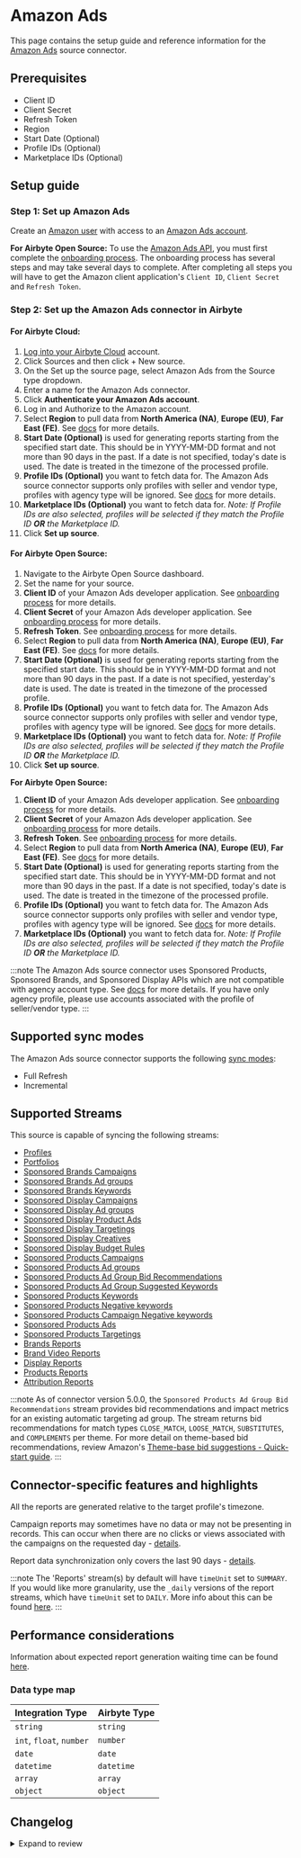 # Amazon Ads

<HideInUI>

This page contains the setup guide and reference information for the [Amazon Ads](https://advertising.amazon.com) source connector.

</HideInUI>

## Prerequisites

- Client ID
- Client Secret
- Refresh Token
- Region
- Start Date (Optional)
- Profile IDs (Optional)
- Marketplace IDs (Optional)

## Setup guide

### Step 1: Set up Amazon Ads

Create an [Amazon user](https://www.amazon.com) with access to an [Amazon Ads account](https://advertising.amazon.com).

<!-- env:oss -->

**For Airbyte Open Source:**
To use the [Amazon Ads API](https://advertising.amazon.com/API/docs/en-us), you must first complete the [onboarding process](https://advertising.amazon.com/API/docs/en-us/setting-up/overview). The onboarding process has several steps and may take several days to complete. After completing all steps you will have to get the Amazon client application's `Client ID`, `Client Secret` and `Refresh Token`.

<!-- /env:oss -->

### Step 2: Set up the Amazon Ads connector in Airbyte

<!-- env:cloud -->

#### For Airbyte Cloud:

1. [Log into your Airbyte Cloud](https://cloud.airbyte.com/workspaces) account.
2. Click Sources and then click + New source.
3. On the Set up the source page, select Amazon Ads from the Source type dropdown.
4. Enter a name for the Amazon Ads connector.
5. Click **Authenticate your Amazon Ads account**.
6. Log in and Authorize to the Amazon account.
7. Select **Region** to pull data from **North America (NA)**, **Europe (EU)**, **Far East (FE)**. See [docs](https://advertising.amazon.com/API/docs/en-us/info/api-overview#api-endpoints) for more details.
8. **Start Date (Optional)** is used for generating reports starting from the specified start date. This should be in YYYY-MM-DD format and not more than 90 days in the past. If a date is not specified, today's date is used. The date is treated in the timezone of the processed profile.
9. **Profile IDs (Optional)** you want to fetch data for. The Amazon Ads source connector supports only profiles with seller and vendor type, profiles with agency type will be ignored. See [docs](https://advertising.amazon.com/API/docs/en-us/concepts/authorization/profiles) for more details.
10. **Marketplace IDs (Optional)** you want to fetch data for. _Note: If Profile IDs are also selected, profiles will be selected if they match the Profile ID **OR** the Marketplace ID._
11. Click **Set up source**.
<!-- /env:cloud -->

<!-- env:oss -->

#### For Airbyte Open Source:

1. Navigate to the Airbyte Open Source dashboard.
2. Set the name for your source. 
3. **Client ID** of your Amazon Ads developer application. See [onboarding process](https://advertising.amazon.com/API/docs/en-us/setting-up/overview) for more details.
4. **Client Secret** of your Amazon Ads developer application. See [onboarding process](https://advertising.amazon.com/API/docs/en-us/setting-up/overview) for more details.
5. **Refresh Token**. See [onboarding process](https://advertising.amazon.com/API/docs/en-us/setting-up/overview) for more details.
6. Select **Region** to pull data from **North America (NA)**, **Europe (EU)**, **Far East (FE)**. See [docs](https://advertising.amazon.com/API/docs/en-us/info/api-overview#api-endpoints) for more details.
7. **Start Date (Optional)** is used for generating reports starting from the specified start date. This should be in YYYY-MM-DD format and not more than 90 days in the past. If a date is not specified, yesterday's date is used. The date is treated in the timezone of the processed profile.
8. **Profile IDs (Optional)** you want to fetch data for. The Amazon Ads source connector supports only profiles with seller and vendor type, profiles with agency type will be ignored. See [docs](https://advertising.amazon.com/API/docs/en-us/concepts/authorization/profiles) for more details.
9. **Marketplace IDs (Optional)** you want to fetch data for. _Note: If Profile IDs are also selected, profiles will be selected if they match the Profile ID **OR** the Marketplace ID._
10. Click **Set up source**.
<!-- /env:cloud -->

<!-- env:oss -->

**For Airbyte Open Source:**

1. **Client ID** of your Amazon Ads developer application. See [onboarding process](https://advertising.amazon.com/API/docs/en-us/setting-up/overview) for more details.
2. **Client Secret** of your Amazon Ads developer application. See [onboarding process](https://advertising.amazon.com/API/docs/en-us/setting-up/overview) for more details.
3. **Refresh Token**. See [onboarding process](https://advertising.amazon.com/API/docs/en-us/setting-up/overview) for more details.
4. Select **Region** to pull data from **North America (NA)**, **Europe (EU)**, **Far East (FE)**. See [docs](https://advertising.amazon.com/API/docs/en-us/info/api-overview#api-endpoints) for more details.
5. **Start Date (Optional)** is used for generating reports starting from the specified start date. This should be in YYYY-MM-DD format and not more than 90 days in the past. If a date is not specified, today's date is used. The date is treated in the timezone of the processed profile.
6. **Profile IDs (Optional)** you want to fetch data for. The Amazon Ads source connector supports only profiles with seller and vendor type, profiles with agency type will be ignored. See [docs](https://advertising.amazon.com/API/docs/en-us/concepts/authorization/profiles) for more details.
7. **Marketplace IDs (Optional)** you want to fetch data for. _Note: If Profile IDs are also selected, profiles will be selected if they match the Profile ID **OR** the Marketplace ID._
<!-- /env:oss -->

:::note
The Amazon Ads source connector uses Sponsored Products, Sponsored Brands, and Sponsored Display APIs which are not compatible with agency account type. See [docs](https://advertising.amazon.com/API/docs/en-us/concepts/authorization/profiles) for more details.
If you have only agency profile, please use accounts associated with the profile of seller/vendor type.
:::

## Supported sync modes

The Amazon Ads source connector supports the following [sync modes](https://docs.airbyte.com/cloud/core-concepts/#connection-sync-modes):

- Full Refresh
- Incremental

## Supported Streams

This source is capable of syncing the following streams:

- [Profiles](https://advertising.amazon.com/API/docs/en-us/reference/2/profiles#/Profiles)
- [Portfolios](https://advertising.amazon.com/API/docs/en-us/reference/2/portfolios#/Portfolios%20extended)
- [Sponsored Brands Campaigns](https://advertising.amazon.com/API/docs/en-us/sponsored-brands/3-0/openapi#/Campaigns)
- [Sponsored Brands Ad groups](https://advertising.amazon.com/API/docs/en-us/sponsored-brands/3-0/openapi#/Ad%20groups)
- [Sponsored Brands Keywords](https://advertising.amazon.com/API/docs/en-us/sponsored-brands/3-0/openapi#/Keywords)
- [Sponsored Display Campaigns](https://advertising.amazon.com/API/docs/en-us/sponsored-display/3-0/openapi#/Campaigns)
- [Sponsored Display Ad groups](https://advertising.amazon.com/API/docs/en-us/sponsored-display/3-0/openapi#/Ad%20groups)
- [Sponsored Display Product Ads](https://advertising.amazon.com/API/docs/en-us/sponsored-display/3-0/openapi#/Product%20ads)
- [Sponsored Display Targetings](https://advertising.amazon.com/API/docs/en-us/sponsored-display/3-0/openapi#/Targeting)
- [Sponsored Display Creatives](https://advertising.amazon.com/API/docs/en-us/sponsored-display/3-0/openapi#/Creatives)
- [Sponsored Display Budget Rules](https://advertising.amazon.com/API/docs/en-us/sponsored-display/3-0/openapi/prod#/BudgetRules/GetSDBudgetRulesForAdvertiser)
- [Sponsored Products Campaigns](https://advertising.amazon.com/API/docs/en-us/sponsored-display/3-0/openapi#/Campaigns)
- [Sponsored Products Ad groups](https://advertising.amazon.com/API/docs/en-us/sponsored-products/2-0/openapi#/Ad%20groups)
- [Sponsored Products Ad Group Bid Recommendations](https://advertising.amazon.com/API/docs/en-us/sponsored-products/2-0/openapi#/Bid%20recommendations/getAdGroupBidRecommendations)
- [Sponsored Products Ad Group Suggested Keywords](https://advertising.amazon.com/API/docs/en-us/sponsored-products/2-0/openapi#/Suggested%20keywords)
- [Sponsored Products Keywords](https://advertising.amazon.com/API/docs/en-us/sponsored-products/2-0/openapi#/Keywords)
- [Sponsored Products Negative keywords](https://advertising.amazon.com/API/docs/en-us/sponsored-products/2-0/openapi#/Negative%20keywords)
- [Sponsored Products Campaign Negative keywords](https://advertising.amazon.com/API/docs/en-us/sponsored-products/2-0/openapi#/Negative%20keywords)
- [Sponsored Products Ads](https://advertising.amazon.com/API/docs/en-us/sponsored-products/2-0/openapi#/Product%20ads)
- [Sponsored Products Targetings](https://advertising.amazon.com/API/docs/en-us/sponsored-products/2-0/openapi#/Product%20targeting)
- [Brands Reports](https://advertising.amazon.com/API/docs/en-us/reference/sponsored-brands/2/reports)
- [Brand Video Reports](https://advertising.amazon.com/API/docs/en-us/reference/sponsored-brands/2/reports)
- [Display Reports](https://advertising.amazon.com/API/docs/en-us/guides/reporting/v3/report-types/overview)
- [Products Reports](https://advertising.amazon.com/API/docs/en-us/sponsored-products/2-0/openapi#/Reports)
- [Attribution Reports](https://advertising.amazon.com/API/docs/en-us/amazon-attribution-prod-3p/#/)

:::note
As of connector version 5.0.0, the `Sponsored Products Ad Group Bid Recommendations` stream provides bid recommendations and impact metrics for an existing automatic targeting ad group. The stream returns bid recommendations for match types `CLOSE_MATCH`, `LOOSE_MATCH`, `SUBSTITUTES`, and `COMPLEMENTS` per theme. For more detail on theme-based bid recommendations, review Amazon's [Theme-base bid suggestions - Quick-start guide](https://advertising.amazon.com/API/docs/en-us/guides/sponsored-products/bid-suggestions/theme-based-bid-suggestions-quickstart-guide).
:::

## Connector-specific features and highlights

All the reports are generated relative to the target profile's timezone.

Campaign reports may sometimes have no data or may not be presenting in records. This can occur when there are no clicks or views associated with the campaigns on the requested day - [details](https://advertising.amazon.com/API/docs/en-us/guides/reporting/v2/faq#why-is-my-report-empty).

Report data synchronization only covers the last 90 days - [details](https://advertising.amazon.com/API/docs/en-us/reference/1/reports#parameters).

:::note
The 'Reports' stream(s) by default will have `timeUnit` set to `SUMMARY`. If you would like more granularity, use the `_daily` versions of the report streams, which have
 `timeUnit` set to `DAILY`. More info about this can be found [here](https://advertising.amazon.com/API/docs/en-us/guides/reporting/v3/get-started#timeunit-and-supported-columns).
:::
## Performance considerations

Information about expected report generation waiting time can be found [here](https://advertising.amazon.com/API/docs/en-us/get-started/developer-notes).

### Data type map

| Integration Type         | Airbyte Type |
|:-------------------------|:-------------|
| `string`                 | `string`     |
| `int`, `float`, `number` | `number`     |
| `date`                   | `date`       |
| `datetime`               | `datetime`   |
| `array`                  | `array`      |
| `object`                 | `object`     |

## Changelog

<details>
  <summary>Expand to review</summary>

| Version | Date       | Pull Request                                             | Subject                                                                                                                                                                |
|:--------|:-----------|:---------------------------------------------------------|:-----------------------------------------------------------------------------------------------------------------------------------------------------------------------|
| 7.3.0 | 2025-04-23 | [58610](https://github.com/airbytehq/airbyte/pull/58610) | Used latest version of Python cdk (6.45.10) |
| 7.2.0-rc.1 | 2025-04-22 | [55217](https://github.com/airbytehq/airbyte/pull/55217) | Add `daily` versions of `reports` streams & Auto-update start_date if past lookback window|
| 7.1.7 | 2025-04-12 | [57591](https://github.com/airbytehq/airbyte/pull/57591) | Update dependencies |
| 7.1.6 | 2025-04-05 | [57138](https://github.com/airbytehq/airbyte/pull/57138) | Update dependencies |
| 7.1.5 | 2025-03-29 | [56554](https://github.com/airbytehq/airbyte/pull/56554) | Update dependencies |
| 7.1.4 | 2025-03-22 | [56155](https://github.com/airbytehq/airbyte/pull/56155) | Update dependencies |
| 7.1.3 | 2025-03-08 | [55352](https://github.com/airbytehq/airbyte/pull/55352) | Update dependencies |
| 7.1.2 | 2025-02-24 | [53692](https://github.com/airbytehq/airbyte/pull/53692) | Added handling 401 error for Polling Requester |
| 7.1.1 | 2025-03-01 | [54895](https://github.com/airbytehq/airbyte/pull/54895) | Update dependencies |
| 7.1.0 | 2025-02-24 | [53692](https://github.com/airbytehq/airbyte/pull/53692) | Migrate stream `Portfolios` to Portfolios API v3 |
| 7.0.1 | 2025-02-22 | [52918](https://github.com/airbytehq/airbyte/pull/52918) | Update dependencies |
| 7.0.0 | 2025-02-06 | [48449](https://github.com/airbytehq/airbyte/pull/48449) | Migrate *-report streams to low-code |
| 6.2.7 | 2025-01-25 | [52210](https://github.com/airbytehq/airbyte/pull/52210) | Update dependencies |
| 6.2.6 | 2025-01-18 | [51722](https://github.com/airbytehq/airbyte/pull/51722) | Update dependencies |
| 6.2.5 | 2025-01-11 | [51239](https://github.com/airbytehq/airbyte/pull/51239) | Update dependencies |
| 6.2.4 | 2025-01-04 | [50902](https://github.com/airbytehq/airbyte/pull/50902) | Update dependencies |
| 6.2.3 | 2024-12-28 | [50478](https://github.com/airbytehq/airbyte/pull/50478) | Update dependencies |
| 6.2.2 | 2024-12-21 | [50202](https://github.com/airbytehq/airbyte/pull/50202) | Update dependencies |
| 6.2.1 | 2024-12-14 | [48229](https://github.com/airbytehq/airbyte/pull/48229) | Starting with this version, the Docker image is now rootless. Please note that this and future versions will not be compatible with Airbyte versions earlier than 0.64 |
| 6.2.0 | 2024-11-12 | [48116](https://github.com/airbytehq/airbyte/pull/48116) | Migrate REST streams to low-code |
| 6.1.4 | 2024-11-12 | [48471](https://github.com/airbytehq/airbyte/pull/48471) | Bumped automatically in the pull request, please see PR description |
| 6.1.3 | 2024-11-05 | [48343](https://github.com/airbytehq/airbyte/pull/48343) | Set is_resumable only for FullRefresh streams |
| 6.1.2 | 2024-11-04 | [48138](https://github.com/airbytehq/airbyte/pull/48138) | Add error message for TooManyRequests exception |
| 6.1.1 | 2024-11-04 | [48128](https://github.com/airbytehq/airbyte/pull/48128) | Fix date parse in report streams |
| 6.1.0 | 2024-11-01 | [47940](https://github.com/airbytehq/airbyte/pull/47940) | Bump CDK to ^5 |
| 6.0.0 | 2024-10-28 | [47366](https://github.com/airbytehq/airbyte/pull/47366) | Migrate stream `SponsoredDisplayReportStream` to Amazon Ads Reports v3 |
| 5.0.20 | 2024-10-29 | [47032](https://github.com/airbytehq/airbyte/pull/47032) | Update dependencies |
| 5.0.19 | 2024-10-12 | [46860](https://github.com/airbytehq/airbyte/pull/46860) | Update dependencies |
| 5.0.18 | 2024-10-05 | [46451](https://github.com/airbytehq/airbyte/pull/46451) | Update dependencies |
| 5.0.17 | 2024-09-28 | [45794](https://github.com/airbytehq/airbyte/pull/45794) | Update dependencies |
| 5.0.16 | 2024-09-14 | [45548](https://github.com/airbytehq/airbyte/pull/45548) | Update dependencies |
| 5.0.15 | 2024-09-07 | [45308](https://github.com/airbytehq/airbyte/pull/45308) | Update dependencies |
| 5.0.14 | 2024-08-31 | [45051](https://github.com/airbytehq/airbyte/pull/45051) | Update dependencies |
| 5.0.13 | 2024-08-24 | [44648](https://github.com/airbytehq/airbyte/pull/44648) | Update dependencies |
| 5.0.12 | 2024-08-17 | [43845](https://github.com/airbytehq/airbyte/pull/43845) | Update dependencies |
| 5.0.11 | 2024-08-12 | [43354](https://github.com/airbytehq/airbyte/pull/43354) | Fix download request for `sponsored_products_report_stream` |
| 5.0.10 | 2024-08-10 | [42162](https://github.com/airbytehq/airbyte/pull/42162) | Update dependencies |
| 5.0.9 | 2024-07-13 | [41876](https://github.com/airbytehq/airbyte/pull/41876) | Update dependencies |
| 5.0.8 | 2024-07-10 | [41487](https://github.com/airbytehq/airbyte/pull/41487) | Update dependencies |
| 5.0.7 | 2024-07-09 | [41143](https://github.com/airbytehq/airbyte/pull/41143) | Update dependencies |
| 5.0.6 | 2024-07-06 | [40798](https://github.com/airbytehq/airbyte/pull/40798) | Update dependencies |
| 5.0.5 | 2024-06-25 | [40403](https://github.com/airbytehq/airbyte/pull/40403) | Update dependencies |
| 5.0.4 | 2024-06-21 | [39926](https://github.com/airbytehq/airbyte/pull/39926) | Update dependencies |
| 5.0.3 | 2024-06-04 | [38962](https://github.com/airbytehq/airbyte/pull/38962) | [autopull] Upgrade base image to v1.2.1 |
| 5.0.2 | 2024-05-29 | [38737](https://github.com/airbytehq/airbyte/pull/38737) | Update authenticator to `requests_native_auth` package |
| 5.0.1 | 2024-04-29 | [37655](https://github.com/airbytehq/airbyte/pull/37655) | Update error messages and spec with info about `agency` profile type. |
| 5.0.0 | 2024-03-22 | [36169](https://github.com/airbytehq/airbyte/pull/36169) | Update `SponsoredBrand` and `SponsoredProduct` streams due to API endpoint deprecation |
| 4.1.0 | 2024-03-19 | [36267](https://github.com/airbytehq/airbyte/pull/36267) | Pin airbyte-cdk version to `^0` |
| 4.0.4 | 2024-02-23 | [35481](https://github.com/airbytehq/airbyte/pull/35481) | Migrate source to `YamlDeclarativeSource` with custom `check_connection` |
| 4.0.3 | 2024-02-12 | [35180](https://github.com/airbytehq/airbyte/pull/35180) | Manage dependencies with Poetry |
| 4.0.2 | 2024-02-08 | [35013](https://github.com/airbytehq/airbyte/pull/35013) | Add missing field to `sponsored_display_budget_rules` stream |
| 4.0.1 | 2023-12-28 | [33833](https://github.com/airbytehq/airbyte/pull/33833) | Updated oauth spec to put region, so we can choose oauth consent url based on it |
| 4.0.0 | 2023-12-28 | [33817](https://github.com/airbytehq/airbyte/pull/33817) | Fix schema for streams: `SponsoredBrandsAdGroups` and `SponsoredBrandsKeywords` |
| 3.4.2 | 2023-12-12 | [33361](https://github.com/airbytehq/airbyte/pull/33361) | Fix unexpected crash when handling error messages which don't have `requestId` field |
| 3.4.1 | 2023-10-19 | [31599](https://github.com/airbytehq/airbyte/pull/31599) | Base image migration: remove Dockerfile and use the python-connector-base image |
| 3.4.0   | 2023-06-09 | [25913](https://github.com/airbytehq/airbyte/pull/26203) | Add Stream `DisplayCreatives`                                                                                                                                          |
| 3.3.0   | 2023-09-22 | [30679](https://github.com/airbytehq/airbyte/pull/30679) | Fix unexpected column for `SponsoredProductCampaigns` and `SponsoredBrandsKeywords`                                                                                    |
| 3.2.0   | 2023-09-18 | [30517](https://github.com/airbytehq/airbyte/pull/30517) | Add suggested streams; fix unexpected column issue                                                                                                                     |
| 3.1.2   | 2023-08-16 | [29233](https://github.com/airbytehq/airbyte/pull/29233) | Add filter for Marketplace IDs                                                                                                                                         |
| 3.1.1   | 2023-08-28 | [29900](https://github.com/airbytehq/airbyte/pull/29900) | Add 404 handling for no associated with bid ad groups                                                                                                                  |
| 3.1.0   | 2023-08-08 | [29212](https://github.com/airbytehq/airbyte/pull/29212) | Add `T00030` tactic support for `sponsored_display_report_stream`                                                                                                      |
| 3.0.0   | 2023-07-24 | [27868](https://github.com/airbytehq/airbyte/pull/27868) | Fix attribution report stream schemas                                                                                                                                  |
| 2.3.1   | 2023-07-11 | [28155](https://github.com/airbytehq/airbyte/pull/28155) | Bugfix: validation error when record values are missing                                                                                                                |
| 2.3.0   | 2023-07-06 | [28002](https://github.com/airbytehq/airbyte/pull/28002) | Add sponsored_product_ad_group_suggested_keywords, sponsored_product_ad_group_bid_recommendations streams                                                              |
| 2.2.0   | 2023-07-05 | [27607](https://github.com/airbytehq/airbyte/pull/27607) | Add stream for sponsored brands v3 purchased product reports                                                                                                           |
| 2.1.0   | 2023-06-19 | [25412](https://github.com/airbytehq/airbyte/pull/25412) | Add sponsored_product_campaign_negative_keywords, sponsored_display_budget_rules streams                                                                               |
| 2.0.0   | 2023-05-31 | [25874](https://github.com/airbytehq/airbyte/pull/25874) | Type `portfolioId` as integer                                                                                                                                          |
| 1.1.0   | 2023-04-22 | [25412](https://github.com/airbytehq/airbyte/pull/25412) | Add missing reporting metrics                                                                                                                                          |
| 1.0.6   | 2023-05-09 | [25913](https://github.com/airbytehq/airbyte/pull/25913) | Small schema fixes                                                                                                                                                     |
| 1.0.5   | 2023-05-08 | [25885](https://github.com/airbytehq/airbyte/pull/25885) | Improve error handling for attribution_report(s) streams                                                                                                               |
| 1.0.4   | 2023-05-04 | [25792](https://github.com/airbytehq/airbyte/pull/25792) | Add availability strategy for basic streams (not including report streams)                                                                                             |
| 1.0.3   | 2023-04-13 | [25146](https://github.com/airbytehq/airbyte/pull/25146) | Validate pk for reports when expected pk is not returned                                                                                                               |
| 1.0.2   | 2023-02-03 | [22355](https://github.com/airbytehq/airbyte/pull/22355) | Migrate `products_report` stream to API v3                                                                                                                             |
| 1.0.1   | 2022-11-01 | [18677](https://github.com/airbytehq/airbyte/pull/18677) | Add optional config report_record_types                                                                                                                                |
| 1.0.0   | 2023-01-30 | [21677](https://github.com/airbytehq/airbyte/pull/21677) | Fix bug with non-unique primary keys in report streams. Add asins_keywords and asins_targets                                                                           |
| 0.1.29  | 2023-01-27 | [22038](https://github.com/airbytehq/airbyte/pull/22038) | Set `AvailabilityStrategy` for streams explicitly to `None`                                                                                                            |
| 0.1.28  | 2023-01-18 | [19491](https://github.com/airbytehq/airbyte/pull/19491) | Add option to customize look back window value                                                                                                                         |
| 0.1.27  | 2023-01-05 | [21082](https://github.com/airbytehq/airbyte/pull/21082) | Fix bug with handling: "Report date is too far in the past." - partial revert of #20662                                                                                |
| 0.1.26  | 2022-12-19 | [20662](https://github.com/airbytehq/airbyte/pull/20662) | Fix bug with handling: "Report date is too far in the past."                                                                                                           |
| 0.1.25  | 2022-11-08 | [18985](https://github.com/airbytehq/airbyte/pull/18985) | Remove "report_wait_timeout", "report_generation_max_retries" from config                                                                                              |
| 0.1.24  | 2022-10-19 | [17475](https://github.com/airbytehq/airbyte/pull/17475) | Add filters for state on brand, product and display campaigns                                                                                                          |
| 0.1.23  | 2022-09-06 | [16342](https://github.com/airbytehq/airbyte/pull/16342) | Add attribution reports                                                                                                                                                |
| 0.1.22  | 2022-09-28 | [17304](https://github.com/airbytehq/airbyte/pull/17304) | Migrate to per-stream state.                                                                                                                                           |
| 0.1.21  | 2022-09-27 | [17202](https://github.com/airbytehq/airbyte/pull/17202) | Improved handling if known reporting errors                                                                                                                            |
| 0.1.20  | 2022-09-08 | [16453](https://github.com/airbytehq/airbyte/pull/16453) | Increase `report_wait_timeout` 30 -> 60 minutes                                                                                                                        |
| 0.1.19  | 2022-08-31 | [16191](https://github.com/airbytehq/airbyte/pull/16191) | Improved connector's input configuration validation                                                                                                                    |
| 0.1.18  | 2022-08-25 | [15951](https://github.com/airbytehq/airbyte/pull/15951) | Skip API error "Tactic T00020 is not supported for report API in marketplace A1C3SOZRARQ6R3."                                                                          |
| 0.1.17  | 2022-08-24 | [15921](https://github.com/airbytehq/airbyte/pull/15921) | Skip API error "Report date is too far in the past."                                                                                                                   |
| 0.1.16  | 2022-08-23 | [15822](https://github.com/airbytehq/airbyte/pull/15822) | Set default value for `region` if needed                                                                                                                               |
| 0.1.15  | 2022-08-20 | [15816](https://github.com/airbytehq/airbyte/pull/15816) | Update STATE of incremental sync if no records                                                                                                                         |
| 0.1.14  | 2022-08-15 | [15637](https://github.com/airbytehq/airbyte/pull/15637) | Generate slices by lazy evaluation                                                                                                                                     |
| 0.1.12  | 2022-08-09 | [15469](https://github.com/airbytehq/airbyte/pull/15469) | Define primary_key for all report streams                                                                                                                              |
| 0.1.11  | 2022-07-28 | [15031](https://github.com/airbytehq/airbyte/pull/15031) | Improve report streams date-range generation                                                                                                                           |
| 0.1.10  | 2022-07-26 | [15042](https://github.com/airbytehq/airbyte/pull/15042) | Update `additionalProperties` field to true from schemas                                                                                                               |
| 0.1.9   | 2022-05-08 | [12541](https://github.com/airbytehq/airbyte/pull/12541) | Improve documentation for Beta                                                                                                                                         |
| 0.1.8   | 2022-05-04 | [12482](https://github.com/airbytehq/airbyte/pull/12482) | Update input configuration copy                                                                                                                                        |
| 0.1.7   | 2022-04-27 | [11730](https://github.com/airbytehq/airbyte/pull/11730) | Update fields in source-connectors specifications                                                                                                                      |
| 0.1.6   | 2022-04-20 | [11659](https://github.com/airbytehq/airbyte/pull/11659) | Add adId to products report                                                                                                                                            |
| 0.1.5   | 2022-04-08 | [11430](https://github.com/airbytehq/airbyte/pull/11430) | Add support OAuth2.0                                                                                                                                                   |
| 0.1.4   | 2022-02-21 | [10513](https://github.com/airbytehq/airbyte/pull/10513) | Increasing REPORT_WAIT_TIMEOUT for supporting report generation which takes longer time                                                                                |
| 0.1.3   | 2021-12-28 | [8388](https://github.com/airbytehq/airbyte/pull/8388)   | Add retry if recoverable error occurred for reporting stream processing                                                                                                |
| 0.1.2   | 2021-10-01 | [6367](https://github.com/airbytehq/airbyte/pull/6461)   | Add option to pull data for different regions. Add option to choose profiles we want to pull data. Add lookback                                                        |
| 0.1.1   | 2021-09-22 | [6367](https://github.com/airbytehq/airbyte/pull/6367)   | Add seller and vendor filters to profiles stream                                                                                                                       |
| 0.1.0   | 2021-08-13 | [5023](https://github.com/airbytehq/airbyte/pull/5023)   | Initial version                                                                                                                                                        |

</details>

